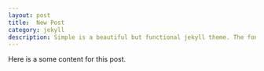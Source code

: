 ```yaml
---
layout: post
title:  New Post
category: jekyll 
description: Simple is a beautiful but functional jekyll theme. The font-type setting looks really good when writers use CJK mixed with English.
---
```


Here is a some content for this post.
